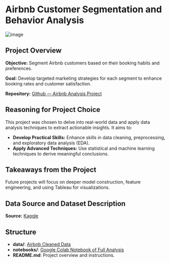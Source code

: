 # Airbnb Customer Segmentation and Behavior Analysis

![image](https://github.com/DeandraShae/Airbnb-Analysis-Project/assets/144077177/adf861b6-52ea-4aa1-8b6d-16ef6ecb37b8)


## Project Overview

**Objective:** Segment Airbnb customers based on their booking habits and preferences. 


**Goal:** Develop targeted marketing strategies for each segment to enhance booking rates and customer satisfaction.

**Repository:** [Github — Airbnb Analysis Project](http://github.com/DeandraShae/Airbnb-Analysis-Project)

## Reasoning for Project Choice

This project was chosen to delve into real-world data and apply data analysis techniques to extract actionable insights. It aims to:

- **Develop Practical Skills:** Enhance skills in data cleaning, preprocessing, and exploratory data analysis (EDA).
- **Apply Advanced Techniques:** Use statistical and machine learning techniques to derive meaningful conclusions.

## Takeaways from the Project

Future projects will focus on deeper model construction, feature engineering, and using Tableau for visualizations.

## Data Source and Dataset Description

**Source:** [Kaggle](https://www.kaggle.com/datasets/arianazmoudeh/airbnbopendata/data)

## Structure

- **data/**: [Airbnb Cleaned Data](https://github.com/DeandraShae/Airbnb-Analysis-Project/blob/main/Airbnb_Cleaned_Data.zip)
- **notebooks/**: [Google Colab Notebook of Full Analysis](https://github.com/DeandraShae/Airbnb-Analysis-Project/blob/main/Airbnb_Project.ipynb)
- **README.md**: Project overview and instructions.
